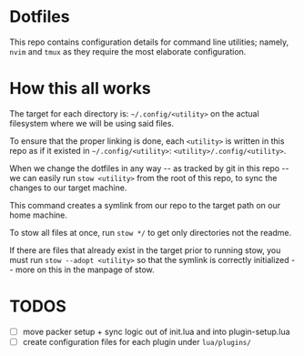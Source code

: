 # Dotfiles

This repo contains configuration details for command line utilities; namely, `nvim` and `tmux` as
they require the most elaborate configuration. 

# How this all works
The target for each directory is: `~/.config/<utility>` on the actual filesystem where
we will be using said files.

To ensure that the proper linking is done, each `<utility>` is written in this repo as if 
it existed in `~/.config/<utility>`: `<utility>/.config/<utility>`.

When we change the dotfiles in any way -- as tracked by git in this repo -- we can easily run 
`stow <utility>` from the root of this repo, to sync the changes to our target machine.

This command creates a symlink from our repo to the target path on our home machine.

To stow all files at once, run `stow */` to get only directories not the readme.

If there are files that already exist in the target prior to running stow, you must run `stow --adopt <utility>` so that the symlink is correctly initialized -- more on this in the manpage of stow.

# TODOS
- [ ] move packer setup + sync logic out of init.lua and into plugin-setup.lua
- [ ] create configuration files for each plugin under `lua/plugins/`
